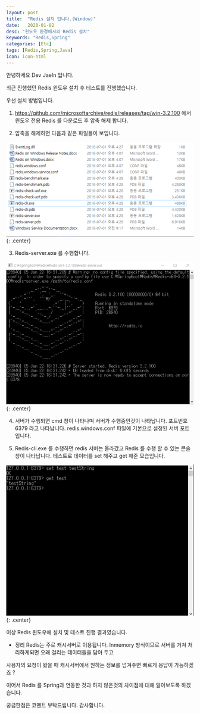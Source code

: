 ```yaml
---
layout: post
title:  "Redis 설치 입니다.(Window)"
date:   2020-01-02
desc: "윈도우 환경에서의 Redis 설치"
keywords: "Redis,Spring"
categories: [Etc]
tags: [Redis,Spring,Java]
icon: icon-html
---
```


안녕하세요 Dev JaeIn 입니다.

최근 진행했던 Redis 윈도우 설치 후 테스트를 진행했습니다.

우선 설치 방법입니다.

1. https://github.com/microsoftarchive/redis/releases/tag/win-3.2.100 에서 윈도우 전용 Redis 를 다운로드 후 압축 해제 합니다.

2. 압축을 해제하면 다음과 같은 파일들이 보입니다.
   
![](/assets/img/blog/2020-01-05-Redis-Setup/2020-01-05-22-14-41.png){: .center}

3.  Redis-server.exe 를 수행합니다. 

 ![](/assets/img/blog/2020-01-05-Redis-Setup/2020-01-05-22-17-26.png){: .center}

4. 서버가 수행되면 cmd 창이 나타나며 서버가 수행중인것이 나타납니다. 포트번호 6379 라고 나타납니다. 
   redis.windows.conf 파일에 기본으로 설정된 서버 포트입니다.

5. Redis-cli.exe 를 수행하면 redis 서버는 올라갔고 Redis 를 수행 할 수 있는 콘솔창이 나타납니다.
   테스트로 데이터를 set 해주고 get 해준 모습입니다. 


![](/assets/img/blog/2020-01-05-Redis-Setup/2020-01-05-22-19-25.png){: .center}


이상 Redis 윈도우에 설치 및 테스트 진행 결과였습니다.

- 정리 
Redis는 주로 캐시서버로 이용됩니다. Inmemory 방식이므로 서버를 거쳐 처리하게되면 오래 걸리는 데이터들을 담아 두고 

사용자의 요청이 왔을 때 캐시서버에서 원하는 정보를 넘겨주면 빠르게 응답이 가능하겠죠 ? 

이어서 Redis 를 Spring과 연동한 것과 하지 않은것의 차이점에 대해 알아보도록 하겠습니다.

궁금한점은 코멘트 부탁드립니다. 감사합니다.
